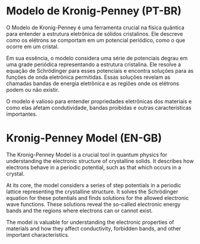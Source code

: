 # Modelo de Kronig-Penney (PT-BR)

O Modelo de Kronig-Penney é uma ferramenta crucial na física quântica para entender a estrutura eletrônica de sólidos cristalinos. Ele descreve como os elétrons se comportam em um potencial periódico, como o que ocorre em um cristal.

Em sua essência, o modelo considera uma série de potenciais degrau em uma grade periódica representando a estrutura cristalina. Ele resolve a equação de Schrödinger para esses potenciais e encontra soluções para as funções de onda eletrônica permitidas. Essas soluções revelam as chamadas bandas de energia eletrônica e as regiões onde os elétrons podem ou não existir.

O modelo é valioso para entender propriedades eletrônicas dos materiais e como elas afetam condutividade, bandas proibidas e outras características importantes.

# Kronig-Penney Model (EN-GB)

The Kronig-Penney Model is a crucial tool in quantum physics for understanding the electronic structure of crystalline solids. It describes how electrons behave in a periodic potential, such as that which occurs in a crystal.

At its core, the model considers a series of step potentials in a periodic lattice representing the crystalline structure. It solves the Schrödinger equation for these potentials and finds solutions for the allowed electronic wave functions. These solutions reveal the so-called electronic energy bands and the regions where electrons can or cannot exist.

The model is valuable for understanding the electronic properties of materials and how they affect conductivity, forbidden bands, and other important characteristics.

